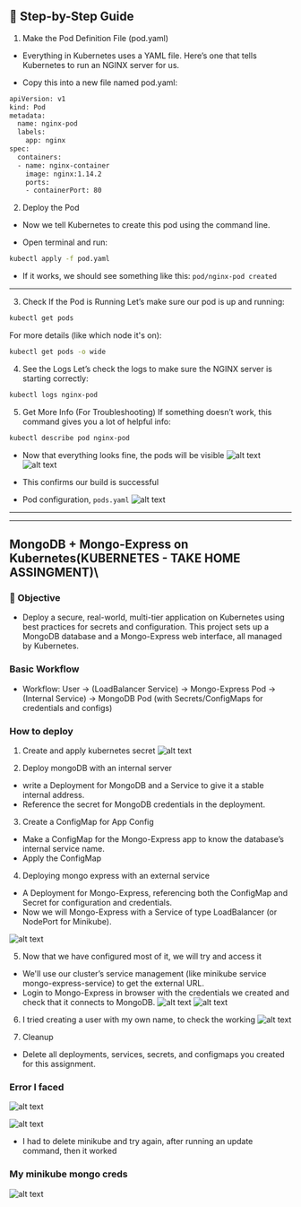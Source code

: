 ## 📝 Step-by-Step Guide

1. Make the Pod Definition File (pod.yaml)
- Everything in Kubernetes uses a YAML file. Here’s one that tells Kubernetes to run an NGINX server for us.

- Copy this into a new file named pod.yaml:

```bash
apiVersion: v1
kind: Pod
metadata:
  name: nginx-pod
  labels:
    app: nginx
spec:
  containers:
  - name: nginx-container
    image: nginx:1.14.2
    ports:
    - containerPort: 80
``` 
2. Deploy the Pod
- Now we tell Kubernetes to create this pod using the command line.

- Open terminal and run:
```bash
kubectl apply -f pod.yaml
```

- If it works, we should see something like this:
`pod/nginx-pod created`

---
3. Check If the Pod is Running
Let’s make sure our pod is up and running:

```bash
kubectl get pods
```

For more details (like which node it's on):
```bash
kubectl get pods -o wide
```

4. See the Logs
Let’s check the logs to make sure the NGINX server is starting correctly:
```bash
kubectl logs nginx-pod
```

5. Get More Info (For Troubleshooting)
If something doesn’t work, this command gives you a lot of helpful info:
```bash
kubectl describe pod nginx-pod
```

- Now that everything looks fine, the pods will be visible
![alt text](image-8.png)
![alt text](image-9.png)

- This confirms our build is successful

- Pod configuration, `pods.yaml`
![alt text](image-10.png)

---
--- 

## MongoDB + Mongo-Express on Kubernetes(KUBERNETES - TAKE HOME ASSINGMENT)\

### 🎯 Objective
- Deploy a secure, real-world, multi-tier application on Kubernetes using best practices for secrets and configuration. This project sets up a MongoDB database and a Mongo-Express web interface, all managed by Kubernetes.


### Basic Workflow
- Workflow: User → (LoadBalancer Service) → Mongo-Express Pod → (Internal Service) → MongoDB Pod (with Secrets/ConfigMaps for credentials and configs)

### How to deploy
1. Create and apply kubernetes secret
![alt text](image.png)

2. Deploy mongoDB with an internal server
- write a Deployment for MongoDB and a Service to give it a stable internal address.
- Reference the secret for MongoDB credentials in the deployment.

3. Create a ConfigMap for App Config
- Make a ConfigMap for the Mongo-Express app to know the database’s internal service name.
- Apply the ConfigMap

4. Deploying mongo express with an external service
- A Deployment for Mongo-Express, referencing both the ConfigMap and Secret for configuration and credentials.
- Now we will Mongo-Express with a Service of type LoadBalancer (or NodePort for Minikube).

![alt text](image-1.png)

5. Now that we have configured most of it, we will try and access it
- We'll use our cluster’s service management (like minikube service mongo-express-service) to get the external URL.
- Login to Mongo-Express in browser with the credentials we created and check that it connects to MongoDB.
![alt text](image-7.png)
![alt text](image-2.png)

6. I tried creating a user with my own name, to check the working 
![alt text](image-3.png)

7. Cleanup
- Delete all deployments, services, secrets, and configmaps you created for this assignment.

### Error I faced
![alt text](image-4.png)

![alt text](image-5.png)

- I had to delete minikube and try again, after running an update command, then it worked


### My minikube mongo creds 
![alt text](image-6.png)